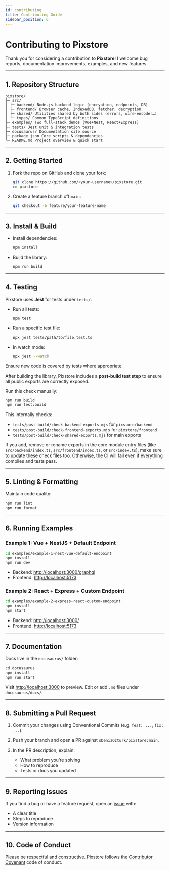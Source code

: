 ```yaml
---
id: contributing
title: Contributing Guide
sidebar_position: 6
---
```


# Contributing to Pixstore

Thank you for considering a contribution to **Pixstore**! I welcome bug reports, documentation improvements, examples, and new features.

---

## 1. Repository Structure

```
pixstore/
├─ src/
│ ├─ backend/ Node.js backend logic (encryption, endpoints, DB)
│ ├─ frontend/ Browser cache, IndexedDB, fetcher, decryption
│ ├─ shared/ Utilities shared by both sides (errors, wire-encoder…)
│ └─ types/ Common TypeScript definitions
├─ examples/ Two full-stack demos (Vue+Nest, React+Express)
├─ tests/ Jest unit & integration tests
├─ docusaurus/ Documentation site source
├─ package.json Core scripts & dependencies
└─ README.md Project overview & quick start
```

---

## 2. Getting Started

1. Fork the repo on GitHub and clone your fork:

   ```bash
   git clone https://github.com/<your-username>/pixstore.git
   cd pixstore
   ```

2. Create a feature branch off `main`:

   ```bash
   git checkout -b feature/your-feature-name
   ```

---

## 3. Install & Build

- Install dependencies:

  ```bash
  npm install
  ```

- Build the library:

  ```bash
  npm run build
  ```

---

## 4. Testing

Pixstore uses **Jest** for tests under `tests/`.

- Run all tests:

  ```bash
  npm test
  ```

- Run a specific test file:

  ```bash
  npx jest tests/path/to/file.test.ts
  ```

- In watch mode:

  ```bash
  npx jest --watch
  ```

Ensure new code is covered by tests where appropriate.

After building the library, Pixstore includes a **post-build test step** to ensure all public exports are correctly exposed.

Run this check manually:

```bash
npm run build
npm run test:build
```

This internally checks:

- `tests/post-build/check-backend-exports.mjs` for `pixstore/backend`
- `tests/post-build/check-frontend-exports.mjs` for `pixstore/frontend`
- `tests/post-build/check-shared-exports.mjs` for main exports

If you add, remove or rename exports in the core module entry files (like `src/backend/index.ts`, `src/frontend/index.ts`, or `src/index.ts`), make sure to update these check files too.
Otherwise, the CI will fail even if everything compiles and tests pass.

---

## 5. Linting & Formatting

Maintain code quality:

```bash
npm run lint
npm run format
```

---

## 6. Running Examples

### Example 1: Vue + NestJS + Default Endpoint

```bash
cd examples/example-1-nest-vue-default-endpoint
npm install
npm run dev
```

- Backend: [http://localhost:3000/graphql](http://localhost:3000/graphql)
- Frontend: [http://localhost:5173](http://localhost:5173)

### Example 2: React + Express + Custom Endpoint

```bash
cd examples/example-2-express-react-custom-endpoint
npm install
npm start
```

- Backend: [http://localhost:3000/](http://localhost:3000/)
- Frontend: [http://localhost:5173](http://localhost:5173)

---

## 7. Documentation

Docs live in the `docusaurus/` folder:

```bash
cd docusaurus
npm install
npm run start
```

Visit [http://localhost:3000](http://localhost:3000) to preview. Edit or add `.md` files under `docusaurus/docs/`.

---

## 8. Submitting a Pull Request

1. Commit your changes using Conventional Commits (e.g. `feat: ...`, `fix: ...`).
2. Push your branch and open a PR against `sDenizOzturk/pixstore:main`.
3. In the PR description, explain:

   - What problem you’re solving
   - How to reproduce
   - Tests or docs you updated

---

## 9. Reporting Issues

If you find a bug or have a feature request, open an [issue](https://github.com/sDenizOzturk/pixstore/issues) with:

- A clear title
- Steps to reproduce
- Version information

---

## 10. Code of Conduct

Please be respectful and constructive. Pixstore follows the [Contributor Covenant](https://www.contributor-covenant.org/) code of conduct.
